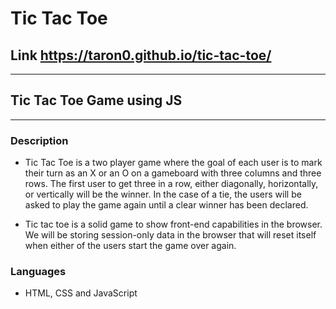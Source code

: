 # Tic Tac Toe

 ## Link  https://taron0.github.io/tic-tac-toe/
 ---

## Tic Tac Toe Game using JS

---

### Description
- Tic Tac Toe is a two player game where the goal of each user is to mark their turn as an X or an O on a gameboard with three columns and three rows. The first user to get three in a row, either diagonally, horizontally, or vertically will be the winner. In the case of a tie, the users will be asked to play the game again until a clear winner has been declared.

- Tic tac toe is a solid game to show front-end capabilities in the browser. We will be storing session-only data in the browser that will reset itself when either of the users start the game over again.


### Languages

 - HTML, CSS and JavaScript
